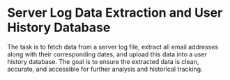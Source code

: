 # Server Log Data Extraction and User History Database


The task is to fetch data from a server log file, extract all email addresses along with their corresponding dates, and upload this data into a user history database. The goal is to ensure the extracted data is clean, accurate, and accessible for further analysis and historical tracking.

